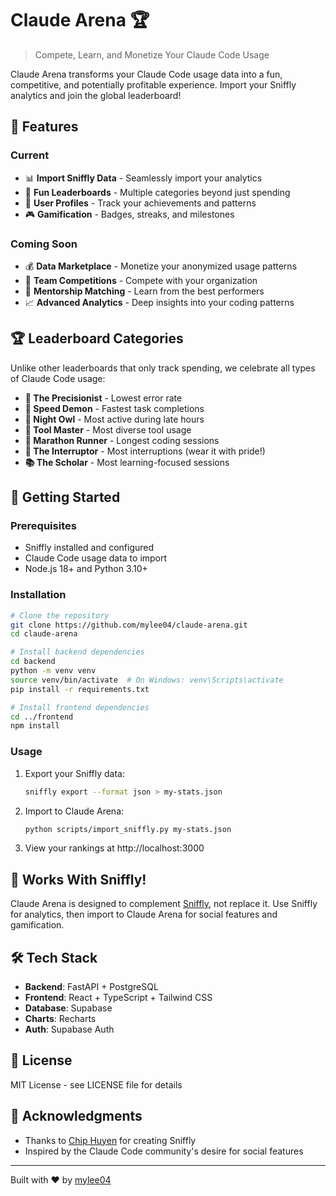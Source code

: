# Claude Arena 🏆

> Compete, Learn, and Monetize Your Claude Code Usage

Claude Arena transforms your Claude Code usage data into a fun, competitive, and potentially profitable experience. Import your Sniffly analytics and join the global leaderboard!

## 🎯 Features

### Current
- 📊 **Import Sniffly Data** - Seamlessly import your analytics
- 🏅 **Fun Leaderboards** - Multiple categories beyond just spending
- 👤 **User Profiles** - Track your achievements and patterns
- 🎮 **Gamification** - Badges, streaks, and milestones

### Coming Soon
- 💰 **Data Marketplace** - Monetize your anonymized usage patterns
- 👥 **Team Competitions** - Compete with your organization
- 🤝 **Mentorship Matching** - Learn from the best performers
- 📈 **Advanced Analytics** - Deep insights into your coding patterns

## 🏆 Leaderboard Categories

Unlike other leaderboards that only track spending, we celebrate all types of Claude Code usage:

- **🎯 The Precisionist** - Lowest error rate
- **🚀 Speed Demon** - Fastest task completions  
- **🦉 Night Owl** - Most active during late hours
- **🔧 Tool Master** - Most diverse tool usage
- **💪 Marathon Runner** - Longest coding sessions
- **🛑 The Interruptor** - Most interruptions (wear it with pride!)
- **📚 The Scholar** - Most learning-focused sessions

## 🚀 Getting Started

### Prerequisites
- Sniffly installed and configured
- Claude Code usage data to import
- Node.js 18+ and Python 3.10+

### Installation

```bash
# Clone the repository
git clone https://github.com/mylee04/claude-arena.git
cd claude-arena

# Install backend dependencies
cd backend
python -m venv venv
source venv/bin/activate  # On Windows: venv\Scripts\activate
pip install -r requirements.txt

# Install frontend dependencies
cd ../frontend
npm install
```

### Usage

1. Export your Sniffly data:
   ```bash
   sniffly export --format json > my-stats.json
   ```

2. Import to Claude Arena:
   ```bash
   python scripts/import_sniffly.py my-stats.json
   ```

3. View your rankings at http://localhost:3000

## 🤝 Works With Sniffly!

Claude Arena is designed to complement [Sniffly](https://github.com/chiphuyen/sniffly), not replace it. Use Sniffly for analytics, then import to Claude Arena for social features and gamification.

## 🛠️ Tech Stack

- **Backend**: FastAPI + PostgreSQL
- **Frontend**: React + TypeScript + Tailwind CSS
- **Database**: Supabase
- **Charts**: Recharts
- **Auth**: Supabase Auth

## 📜 License

MIT License - see LICENSE file for details

## 🙏 Acknowledgments

- Thanks to [Chip Huyen](https://github.com/chiphuyen) for creating Sniffly
- Inspired by the Claude Code community's desire for social features

---

Built with ❤️ by [mylee04](https://github.com/mylee04)
